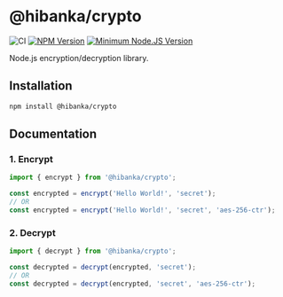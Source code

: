 # @hibanka/crypto

![CI](https://github.com/Hibanka/crypto/actions/workflows/ci.yml/badge.svg)
[![NPM Version](https://badgen.net/npm/v/@hibanka/crypto)](https://npmjs.com/package/@hibanka/crypto)
[![Minimum Node.JS Version](https://badgen.net/npm/node/@hibanka/crypto)](https://npmjs.com/package/@hibanka/crypto)

Node.js encryption/decryption library.

## Installation

```bash
npm install @hibanka/crypto
```

## Documentation

### 1. Encrypt

```ts
import { encrypt } from '@hibanka/crypto';

const encrypted = encrypt('Hello World!', 'secret');
// OR
const encrypted = encrypt('Hello World!', 'secret', 'aes-256-ctr');
```

### 2. Decrypt

```ts
import { decrypt } from '@hibanka/crypto';

const decrypted = decrypt(encrypted, 'secret');
// OR
const decrypted = decrypt(encrypted, 'secret', 'aes-256-ctr');
```
